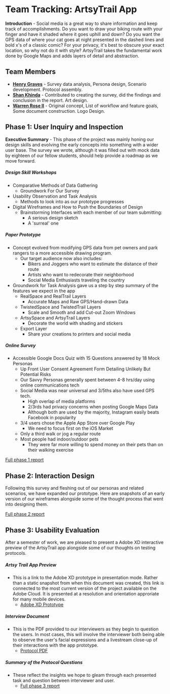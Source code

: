 # Team Tracking: ArtsyTrail App

**Introduction** - Social media is a great way to share information and keep track of accomplishments.  Do you want to draw your biking route with your finger and have it shaded where it goes uphill and down?  Do you want the GPS data of where your cat goes at night presented in the dashed lines and bold x's of a classic comic?  For your privacy, it's best to obscure your exact location, so why not do it with style?  ArtsyTrail takes the fundamental work done by Google Maps and adds layers of detail and abstraction.

## Team Members

* **[Henry Graves](https://usabilityengineering.github.io/uxportfolio-HenryGraves)** - Survey data analysis, Persona design, Scenario development. Protocol assembly.
* **[Shan Khinda](https://usabilityengineering.github.io/)** - Contributed to creating the survey, did the findings and conclusion in the report. Art design.
* **[Warren Rose II](https://usabilityengineering.github.io/uxportfolio-TreeSquirrel84/)** - Original concept, List of workflow and feature goals, Some document construction. Logo Design.

## Phase 1: User Inquiry and Inspection

**Executive Summary** - This phase of the project was mainly honing our design skills and evolving the early concepts into something with a wider user base.  The survey we wrote, although it was filled out with mock data by eighteen of our fellow students, should help provide a roadmap as we move forward.

##### Design Skill Workshops
* Comparative Methods of Data Gathering
     - Groundwork For Our Survey
* Usability Observation and Task Analysis
     - Methods to look into as our prototype progresses
* Digital Wireframes and How to Push the Boundaries of Design
     - Brainstorming Interfaces with each member of our team submitting:
       - A serious design sketch
       - A 'surreal' one

##### Paper Prototype
* Concept evolved from modifying GPS data from pet owners and park rangers to a more accessible drawing program.
     - Our target audience now also includes:
       - Bikers and Joggers who want to estimate the distance of their route
       - Artists who want to redecorate their neighborhood
       - Social Media Enthusiasts traveling the country
* Groundwork for Task Analysis gave us a step by step summary of the features we expect in the app
     - RealSpace and RealTrail Layers
       - Accurate Maps and Raw GPS/Hand-drawn Data
     - TwistedSpace and TwistedTrail Layers
       - Scale and Smooth and add Cut-out Zoom Windows
     - ArtsySpace and ArtsyTrail Layers
       - Decorate the world with shading and stickers
     - Export Layer
       - Share your creations to printers and social media
     
##### Online Survey
* Accessible Google Docs Quiz with 15 Questions answered by 18 Mock Personas
     - Up Front User Consent Agreement Form Detailing Unlikely But Potential Risks
     - Our Savvy Personas generally spent between 4-8 hrs/day using online communications tech
     - Social Media was near universal and 3/5ths also have used GPS tech.
       - High overlap of media platforms
       - 2/3rds had privacy concerns when posting Google Maps Data
       - Although both are used by the majority, Instagram easily beats Facebook in popularity
     - 3/4 users chose the Apple App Store over Google Play
       - We need to focus first on the iOS Market
     - Only a third walk or jog a regular route
     - Most people had indoor/outdoor pets
       - They were far more willing to spend money on their pets than on their walking exercise
       
[Full phase 1 report](phase1/)

## Phase 2: Interaction Design

Following this survey and fleshing out of our personas and related scenarios, we have expanded our prototype.  Here are snapshots of an early version of our wireframes alongside some of the thought process that went into designing them.

[Full phase 2 report](phase2/)

## Phase 3: Usability Evaluation

After a semester of work, we are pleased to present a Adobe XD interactive preview of the ArtsyTrail app alongside some of our thoughts on testing protocols.

#####  Artsy Trail App Preview

* This is a link to the Adobe XD prototype in presentation mode.  Rather than a static snapshot from when this document was created, this link is connected to the most current version of the project available on the Adobe Cloud.  It is presented at a resolution and orientation approriate for many mobile devices.
   - [Adobe XD Prototype](https://xd.adobe.com/view/65c822f9-ee6d-4c79-4e19-ac8364a1575f-13f9/?fullscreen&hints=off)

#####  Interview Document

* This is the PDF provided to our interviewers as they begin to question the users.  In most cases, this will involve the interviewer both being able to observe the user's facial expressions and a livestream close-up of their interactions with the app prototype.
    - [Protocol PDF](assets/UX_UI_Protocol_Tracking.pdf)

#####  Summary of the Protocol Questions

* These reflect the insights we hope to gleam through each presented task and question between interviewer and user.
   - [Full phase 3 report](phase3/)
